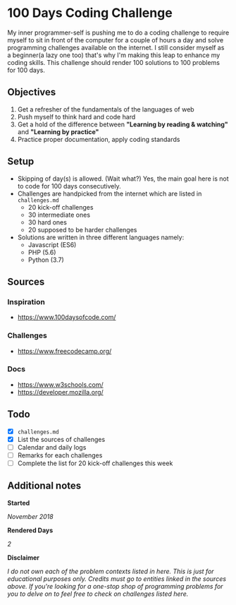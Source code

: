 
# 100 Days Coding Challenge
My inner programmer-self is pushing me to do a coding challenge to require myself to sit in front of the computer for a couple of hours a day and solve programming challenges available on the internet. I still consider myself as a beginner(a lazy one too) that's why I'm making this leap to enhance my coding skills. This challenge should render 100 solutions to 100 problems for 100 days. 
## Objectives

 1. Get a refresher of the fundamentals of the languages of web
 2. Push myself to think hard and code hard
 3. Get a hold of the difference between **"Learning by reading & watching"** and **"Learning by practice"**
 4. Practice proper documentation, apply coding standards

## Setup
- Skipping of day(s) is allowed. (Wait what?) Yes, the main goal here is not to code for 100 days consecutively.
- Challenges are handpicked from the internet which are listed in `challenges.md`
  - 20 kick-off challenges
  - 30 intermediate ones
  - 30 hard ones
  - 20 supposed to be harder challenges
- Solutions are written in three different languages namely:
  - Javascript (ES6)
  - PHP (5.6)
  - Python (3.7)
## Sources
### Inspiration
- https://www.100daysofcode.com/
### Challenges
- https://www.freecodecamp.org/
### Docs
- https://www.w3schools.com/
- https://developer.mozilla.org/
## Todo

 - [X] `challenges.md`
 - [X] List the sources of challenges
 - [ ] Calendar and daily logs
 - [ ] Remarks for each challenges
 - [ ] Complete the list for 20 kick-off challenges this week

## Additional notes
**Started** 

*November 2018*  

**Rendered Days** 

*2*

**Disclaimer** 

*I do not own each of the problem contexts listed in here. This is just for educational purposes only. Credits must go to entities linked in the sources above.*
*If you're looking for a one-stop shop of programming problems for you to delve on to feel free to check on challenges listed here.*
